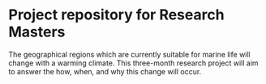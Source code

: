 # Project repository for Research Masters

The geographical regions which are currently suitable for marine life will change with a warming climate. This three-month research project will aim to answer the how, when, and why this change will occur.
